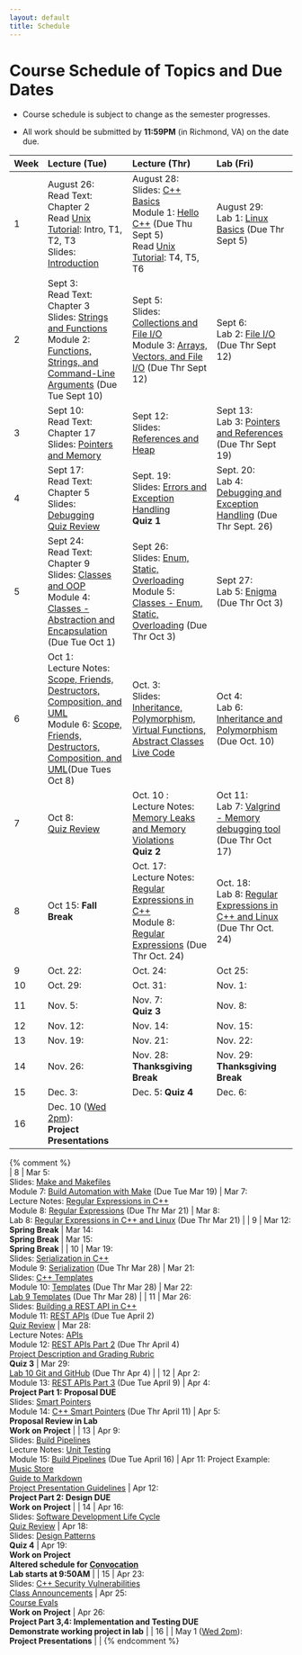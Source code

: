 ```yaml
---
layout: default
title: Schedule
---
```


# Course Schedule of Topics and Due Dates

* Course schedule is subject to change as the semester progresses. 

* All work should be submitted by **11:59PM** (in Richmond, VA) on the date due.

| Week | Lecture (Tue)                              | Lecture (Thr)                                 | Lab (Fri)                                        |
| :--- | :---                                       | :---                                          | :---                                                  |
| 1    | August 26:  <br />Read Text: Chapter 2<br />Read [Unix Tutorial](https://users.cs.duke.edu/~alvy/courses/unixtut/): Intro, T1, T2, T3<br />Slides: [Introduction](lectures/01-Introduction.pdf)              | August 28:  <br /> Slides: [C++ Basics](lectures/02-Language-Basics.pdf)<br /> Module 1: [Hello C++](modules/module1.md) (Due Thu Sept 5) <br />Read [Unix Tutorial](https://users.cs.duke.edu/~alvy/courses/unixtut/): T4, T5, T6                                     | August 29: <br />Lab 1: [Linux Basics](https://classroom.github.com/a/ESaEZNT6) (Due Thr Sept 5)                  |
| 2    | Sept 3: <br />Read Text: Chapter 3<br /> Slides: [Strings and Functions](lectures/03-Strings-Functions.pdf) <br/>Module 2: [Functions, Strings, and Command-Line Arguments](modules/module2.md) (Due Tue Sept 10)    | Sept 5: <br /> Slides: [Collections and File I/O](lectures/04-Collections-FileIO.pdf) <br/>Module 3: [Arrays, Vectors, and File I/O](modules/module3.md) (Due Thr Sept 12)     | Sept 6: <br /> Lab 2: [File I/O](labs/lab2.md)  (Due Thr Sept 12)               |
| 3    | Sept 10: <br />Read Text: Chapter 17 <br />Slides: [Pointers and Memory](lectures/05-Memory-Pointers.pdf)     | Sept 12: <br />Slides: [References and Heap](lectures/06-References-Heap.pdf)       | Sept 13:  <br />Lab 3: [Pointers and References](labs/lab3.md) (Due Thr Sept 19) |
| 4    | Sept 17: <br />Read Text: Chapter 5 <br />Slides: [Debugging](lectures/07-Debugging.pdf) <br />[Quiz Review](https://cmsc240-f24.github.io/lecture/q1)    | Sept. 19: <br />Slides: [Errors and Exception Handling](lectures/08-Error-Handling.pdf)<br /> **Quiz 1**      | Sept. 20:   <br />Lab 4: [Debugging and Exception Handling](labs/lab4.md)  (Due Thr Sept. 26)            |
| 5    | Sept 24: <br />Read Text: Chapter 9 <br />Slides: [Classes and OOP](lectures/09-Classes-OOP.pdf) <br /> Module 4: [Classes - Abstraction and Encapsulation](modules/module4.md) (Due Tue Oct 1)    | Sept 26: <br />Slides: [Enum, Static, Overloading](lectures/09B-Class-Members.pdf) <br /> Module 5: [Classes - Enum, Static, Overloading](modules/module5.md) (Due Thr Oct 3)     | Sept 27: <br />Lab 5: [Enigma](labs/lab5.md) (Due Thr Oct 3)               |
| 6    | Oct 1: <br />Lecture Notes: [Scope, Friends, Destructors, Composition, and UML](lectures/11)<br /> Module 6: [Scope, Friends, Destructors, Composition, and UML](https://classroom.github.com/a/QgZkKSi6)(Due Tues Oct 8)     | Oct. 3:<br />Slides: [Inheritance, Polymorphism, Virtual Functions, Abstract Classes](lectures/12-Inheritance-Polymorphism.pdf) <br />[Live Code](https://prod.liveshare.vsengsaas.visualstudio.com/join?8A288CC00A7D8A4AC7BD030C414A1B8F7B69)    | Oct 4: <br />Lab 6: [Inheritance and Polymorphism](labs/lab6.md) (Due Oct. 10)               |
| 7    | Oct 8: <br /> [Quiz Review](lectures/quiz2-review.md)    | Oct. 10 : <br /> Lecture Notes: [Memory Leaks and Memory Violations](lectures/14) <br /> **Quiz 2**    | Oct 11:  <br />Lab 7: [Valgrind - Memory debugging tool](labs/lab7.md) (Due Thr Oct 17)    |
| 8    | Oct 15: **Fall Break**   | Oct. 17: <br /> Lecture Notes: [Regular Expressions in C++](lecture/16) <br /> Module 8: [Regular Expressions](https://classroom.github.com/a/Bsy7kVqs) (Due Thr Oct. 24)       | Oct. 18:  <br /> Lab 8: [Regular Expressions in C++ and Linux](labs/lab8.md) (Due Thr Oct. 24)                            |
| 9    | Oct. 22: | Oct. 24: | Oct 25:              |
| 10   | Oct. 29: | Oct. 31: | Nov. 1:             |
| 11   | Nov. 5:     | Nov. 7:  <br /> **Quiz 3**    | Nov. 8:            |
| 12   | Nov. 12:    | Nov. 14:  | Nov. 15:         |
| 13   | Nov. 19: | Nov. 21:  | Nov. 22:           |
| 14   | Nov. 26:    | Nov. 28: **Thanksgiving Break**  | Nov. 29: **Thanksgiving Break**   |
| 15   | Dec. 3:  | Dec. 5: **Quiz 4**   | Dec. 6:           |
| 16   |  Dec. 10 (<u>Wed 2pm</u>):<br /> **Project Presentations**           |                        |
{% comment %}             
| 8    | Mar 5: <br />Slides: [Make and Makefiles](lectures/15-Make-Makefiles.pdf)  <br /> Module 7: [Build Automation with Make](modules/module7.md) (Due Tue Mar 19)  | Mar 7: <br /> Lecture Notes: [Regular Expressions in C++](lecture/16) <br /> Module 8: [Regular Expressions](https://classroom.github.com/a/Bsy7kVqs) (Due Thr Mar 21)     | Mar 8: <br /> Lab 8: [Regular Expressions in C++ and Linux](labs/lab8.md) (Due Thr Mar 21)                 |
| 9    | Mar 12: <br />**Spring Break**  | Mar 14: <br />**Spring Break** | Mar 15: <br />**Spring Break**               |
| 10   | Mar 19: <br /> Slides: [Serialization in C++](lectures/17-Serialization.pdf) <br /> Module 9: [Serialization](modules/module9.md) (Due Thr Mar 28)     | Mar 21:<br /> Slides: [C++ Templates](lectures/18-Templates.pdf) <br /> Module 10: [Templates](modules/module10.md) (Due Thr Mar 28)     | Mar 22:  <br />[Lab 9 Templates](https://cmsc240-s24.github.io/lab/9) (Due Thr Mar 28)              |
| 11   | Mar 26:<br /> Slides: [Building a REST API in C++](lectures/19-REST-APIs.pdf) <br /> Module 11: [REST APIs](modules/module11.md) (Due Tue April 2) <br /> [Quiz Review](lectures/quiz3-review.md)     | Mar 28: <br /> Lecture Notes: [APIs](lecture/20) <br /> Module 12: [REST APIs Part 2](modules/module12.md) (Due Thr April 4)<br />  [Project Description and Grading Rubric](project)  <br /> **Quiz 3**    | Mar 29:    <br />[Lab 10 Git and GitHub](https://cmsc240-s24.github.io/lab/10) (Due Thr Apr 4)            |
| 12   | Apr 2: <br /> Module 13: [REST APIs Part 3](modules/module13.md) (Due Tue April 9)   | Apr 4: <br />**Project Part 1: Proposal DUE**<br /> Slides: [Smart Pointers](lectures/22-Smart-Pointers.pdf) <br /> Module 14: [C++ Smart Pointers](modules/module14.md) (Due Thr April 11)     | Apr 5: <br />**Proposal Review in Lab**<br /> **Work on Project**           |
| 13   | Apr 9: <br /> Slides: [Build Pipelines](lectures/23-Build-Pipelines.pdf) <br /> Lecture Notes: [Unit Testing](notes/UnitTesting.md) <br /> Module 15: [Build Pipelines](modules/module15.md) (Due Tue April 16)     | Apr 11: Project Example: [Music Store](https://github.com/cmsc240-s24/MusicStore)<br />[Guide to Markdown](https://www.markdownguide.org/cheat-sheet/)  <br />[Project Presentation Guidelines](presentation.md)   | Apr 12:<br />**Project Part 2: Design DUE**  <br /> **Work on Project**              |
| 14   | Apr 16:<br /> Slides: [Software Development Life Cycle](lectures/24-Software-Development-Life-Cycle.pdf) <br /> [Quiz Review](lectures/quiz4-review.md)     | Apr 18: <br /> Slides: [Design Patterns](lectures/25-Design-Patterns.pdf)<br /> **Quiz 4**    | Apr 19: <br />**Work on Project**  <br /> __Altered schedule for [Convocation](https://registrar.richmond.edu/planning/schedule/convocation.html)__<br /> __Lab starts at 9:50AM__               |
| 15   | Apr 23: <br />Slides: [C++ Security Vulnerabilities](lectures/26-Security-Risks.pdf) <br />[Class Announcements](announcements.md)    | Apr 25: <br>[Course Evals](https://www.richmond.edu/evalsys)<br />__Work on Project__     | Apr 26: <br />**Project Part 3,4: Implementation and Testing DUE**<br />**Demonstrate working project in lab**              |
| 16   |             | May 1 (<u>Wed 2pm</u>):<br /> **Project Presentations**           |                        |
{% endcomment %}










